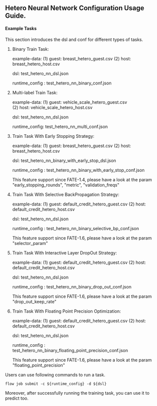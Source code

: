 ## Hetero Neural Network Configuration Usage Guide.

#### Example Tasks

This section introduces the dsl and conf for different types of tasks.

1. Binary Train Task:

    example-data: (1) guest: breast_hetero_guest.csv (2) host: breast_hetero_host.csv  
    
    dsl: test_hetero_nn_dsl.json

    runtime_config : test_hetero_nn_binary_conf.json

2. Multi-label Train Task:
    
    example-data: (1) guest: vehicle_scale_hetero_guest.csv  
                  (2) host: vehicle_scale_hetero_host.csv  
    
    dsl: test_hetero_nn_dsl.json

    runtime_config: test_hetero_nn_multi_conf.json

3. Train Task With Early Stopping Strategy:

    example-data: (1) guest: breast_hetero_guest.csv  (2) host: breast_hetero_host.csv  
    
    dsl: test_hetero_nn_binary_with_early_stop_dsl.json

    runtime_config : test_hetero_nn_binary_with_early_stop_conf.json

    This feature support since FATE-1.4, please have a look at the param "early_stopping_rounds", "metric", "validation_freqs"

4. Train Task With Selective BackPropagation Strategy:

    example-data: (1) guest: default_credit_hetero_guest.csv  (2) host: default_credit_hetero_host.csv  
    
    dsl: test_hetero_nn_dsl.json

    runtime_config : test_hetero_nn_binary_selective_bp_conf.json

    This feature support since FATE-1.6, please have a look at the param "selector_param"

5. Train Task With Interactive Layer DropOut Strategy:

    example-data: (1) guest: default_credit_hetero_guest.csv  (2) host: default_credit_hetero_host.csv  
    
    dsl: test_hetero_nn_dsl.json

    runtime_config : test_hetero_nn_binary_drop_out_conf.json

    This feature support since FATE-1.6, please have a look at the param "drop_out_keep_rate"

5. Train Task With Floating Point Precision Optimization:

    example-data: (1) guest: default_credit_hetero_guest.csv  (2) host: default_credit_hetero_host.csv  
    
    dsl: test_hetero_nn_dsl.json

    runtime_config : test_hetero_nn_binary_floating_point_precision_conf.json

    This feature support since FATE-1.6, please have a look at the param "floating_point_precision"

Users can use following commands to run a task.

    flow job submit -c ${runtime_config} -d ${dsl}

Moreover, after successfully running the training task, you can use it to predict too.
